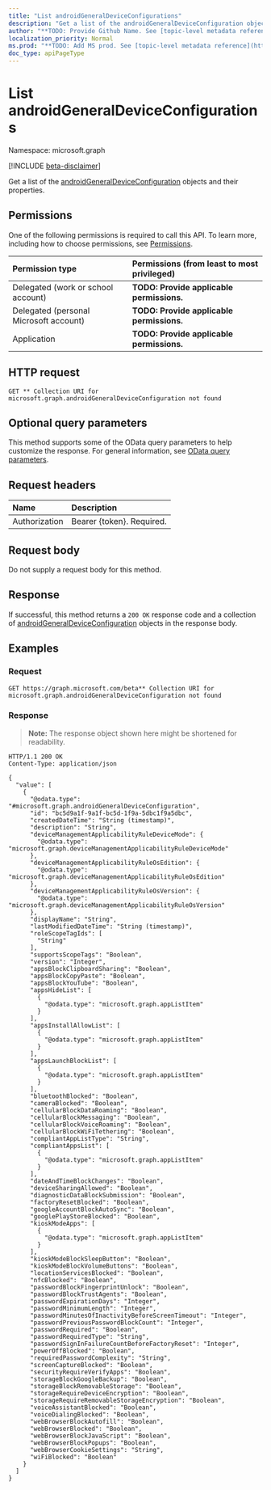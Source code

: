 ```yaml
---
title: "List androidGeneralDeviceConfigurations"
description: "Get a list of the androidGeneralDeviceConfiguration objects and their properties."
author: "**TODO: Provide Github Name. See [topic-level metadata reference](https://msgo.azurewebsites.net/add/document/guidelines/metadata.html#topic-level-metadata)**"
localization_priority: Normal
ms.prod: "**TODO: Add MS prod. See [topic-level metadata reference](https://msgo.azurewebsites.net/add/document/guidelines/metadata.html#topic-level-metadata)**"
doc_type: apiPageType
---
```


# List androidGeneralDeviceConfigurations
Namespace: microsoft.graph

[!INCLUDE [beta-disclaimer](../../includes/beta-disclaimer.md)]

Get a list of the [androidGeneralDeviceConfiguration](../resources/androidgeneraldeviceconfiguration.md) objects and their properties.

## Permissions
One of the following permissions is required to call this API. To learn more, including how to choose permissions, see [Permissions](/graph/permissions-reference).

|Permission type|Permissions (from least to most privileged)|
|:---|:---|
|Delegated (work or school account)|**TODO: Provide applicable permissions.**|
|Delegated (personal Microsoft account)|**TODO: Provide applicable permissions.**|
|Application|**TODO: Provide applicable permissions.**|

## HTTP request

<!-- {
  "blockType": "ignored"
}
-->
``` http
GET ** Collection URI for microsoft.graph.androidGeneralDeviceConfiguration not found
```

## Optional query parameters
This method supports some of the OData query parameters to help customize the response. For general information, see [OData query parameters](/graph/query-parameters).

## Request headers
|Name|Description|
|:---|:---|
|Authorization|Bearer {token}. Required.|

## Request body
Do not supply a request body for this method.

## Response

If successful, this method returns a `200 OK` response code and a collection of [androidGeneralDeviceConfiguration](../resources/androidgeneraldeviceconfiguration.md) objects in the response body.

## Examples

### Request
<!-- {
  "blockType": "request",
  "name": "list_androidgeneraldeviceconfiguration"
}
-->
``` http
GET https://graph.microsoft.com/beta** Collection URI for microsoft.graph.androidGeneralDeviceConfiguration not found
```


### Response
>**Note:** The response object shown here might be shortened for readability.
<!-- {
  "blockType": "response",
  "truncated": true,
  "@odata.type": "Collection(microsoft.graph.androidGeneralDeviceConfiguration)"
}
-->
``` http
HTTP/1.1 200 OK
Content-Type: application/json

{
  "value": [
    {
      "@odata.type": "#microsoft.graph.androidGeneralDeviceConfiguration",
      "id": "bc5d9a1f-9a1f-bc5d-1f9a-5dbc1f9a5dbc",
      "createdDateTime": "String (timestamp)",
      "description": "String",
      "deviceManagementApplicabilityRuleDeviceMode": {
        "@odata.type": "microsoft.graph.deviceManagementApplicabilityRuleDeviceMode"
      },
      "deviceManagementApplicabilityRuleOsEdition": {
        "@odata.type": "microsoft.graph.deviceManagementApplicabilityRuleOsEdition"
      },
      "deviceManagementApplicabilityRuleOsVersion": {
        "@odata.type": "microsoft.graph.deviceManagementApplicabilityRuleOsVersion"
      },
      "displayName": "String",
      "lastModifiedDateTime": "String (timestamp)",
      "roleScopeTagIds": [
        "String"
      ],
      "supportsScopeTags": "Boolean",
      "version": "Integer",
      "appsBlockClipboardSharing": "Boolean",
      "appsBlockCopyPaste": "Boolean",
      "appsBlockYouTube": "Boolean",
      "appsHideList": [
        {
          "@odata.type": "microsoft.graph.appListItem"
        }
      ],
      "appsInstallAllowList": [
        {
          "@odata.type": "microsoft.graph.appListItem"
        }
      ],
      "appsLaunchBlockList": [
        {
          "@odata.type": "microsoft.graph.appListItem"
        }
      ],
      "bluetoothBlocked": "Boolean",
      "cameraBlocked": "Boolean",
      "cellularBlockDataRoaming": "Boolean",
      "cellularBlockMessaging": "Boolean",
      "cellularBlockVoiceRoaming": "Boolean",
      "cellularBlockWiFiTethering": "Boolean",
      "compliantAppListType": "String",
      "compliantAppsList": [
        {
          "@odata.type": "microsoft.graph.appListItem"
        }
      ],
      "dateAndTimeBlockChanges": "Boolean",
      "deviceSharingAllowed": "Boolean",
      "diagnosticDataBlockSubmission": "Boolean",
      "factoryResetBlocked": "Boolean",
      "googleAccountBlockAutoSync": "Boolean",
      "googlePlayStoreBlocked": "Boolean",
      "kioskModeApps": [
        {
          "@odata.type": "microsoft.graph.appListItem"
        }
      ],
      "kioskModeBlockSleepButton": "Boolean",
      "kioskModeBlockVolumeButtons": "Boolean",
      "locationServicesBlocked": "Boolean",
      "nfcBlocked": "Boolean",
      "passwordBlockFingerprintUnlock": "Boolean",
      "passwordBlockTrustAgents": "Boolean",
      "passwordExpirationDays": "Integer",
      "passwordMinimumLength": "Integer",
      "passwordMinutesOfInactivityBeforeScreenTimeout": "Integer",
      "passwordPreviousPasswordBlockCount": "Integer",
      "passwordRequired": "Boolean",
      "passwordRequiredType": "String",
      "passwordSignInFailureCountBeforeFactoryReset": "Integer",
      "powerOffBlocked": "Boolean",
      "requiredPasswordComplexity": "String",
      "screenCaptureBlocked": "Boolean",
      "securityRequireVerifyApps": "Boolean",
      "storageBlockGoogleBackup": "Boolean",
      "storageBlockRemovableStorage": "Boolean",
      "storageRequireDeviceEncryption": "Boolean",
      "storageRequireRemovableStorageEncryption": "Boolean",
      "voiceAssistantBlocked": "Boolean",
      "voiceDialingBlocked": "Boolean",
      "webBrowserBlockAutofill": "Boolean",
      "webBrowserBlocked": "Boolean",
      "webBrowserBlockJavaScript": "Boolean",
      "webBrowserBlockPopups": "Boolean",
      "webBrowserCookieSettings": "String",
      "wiFiBlocked": "Boolean"
    }
  ]
}
```


